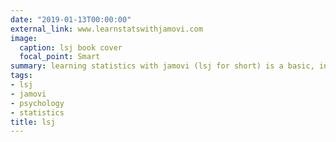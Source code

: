 ```yaml
---
date: "2019-01-13T00:00:00"
external_link: www.learnstatswithjamovi.com
image:
  caption: lsj book cover
  focal_point: Smart
summary: learning statistics with jamovi (lsj for short) is a basic, introductory statistics textbook that presents most of the topics typically seen in an introductory psychology course at undergraduate level. It is completely free to download, use, and adapt — released under a creative commons CC BY-SA 4.0 licence. Although it is geared towards psychology, the content and material is also relevant to other disciplines, for example health sciences and public health.
tags: 
- lsj
- jamovi
- psychology
- statistics
title: lsj
---
```

 
